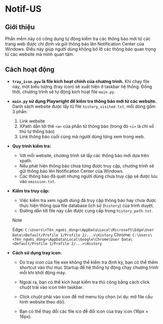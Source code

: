 ﻿# Notif-US

## Giới thiệu

Phần mềm này có công dụng tự động kiểm tra các thông báo mới từ các trang web được chỉ định và gửi thông báo lên Notification Center của Windows. Điều này giúp người dùng không bỏ lỡ các thông báo quan trọng từ các website mà mình quan tâm.

## Cách hoạt động

- **`tray_icon.pyw` là file kích hoạt chính của chương trình.** Khi chạy file này, một biểu tượng (tray icon) sẽ xuất hiện ở taskbar hệ thống. Đồng thời, chương trình sẽ tự động kích hoạt file `main.py`.

- **`main.py` sử dụng Playwright để kiểm tra thông báo mới từ các website.** Danh sách website được lấy từ file `history_visited.txt`, mỗi dòng gồm 3 phần:  
  1. Link website  
  2. XPath dẫn tới thẻ `<a>` của phần tử thông báo (trong đó `<i>` là chỉ số thứ tự thông báo)  
  3. Link thông báo cuối cùng mà người dùng từng xem trong web.

- **Quy trình kiểm tra:**  
  - Với mỗi website, chương trình sẽ lấy các thông báo mới dựa trên xpath.  
  - Nếu phát hiện thông báo chưa từng được truy cập, chương trình sẽ gửi thông báo lên Notification Center của Windows.
  - Các thông báo đã quét nhưng người dùng chưa truy cập sẽ được lưu vào `omission.txt`.

- **Kiểm tra truy cập:**  
  - Việc kiểm tra xem người dùng đã truy cập thông báo hay chưa được thực hiện thông qua file database lịch sử (`history`) của trình duyệt.  
  - Đường dẫn tới file này cần được cung cấp trong `history_path.txt`.
  > [!NOTE]
  > Edge: `C:\Users\<Tên_người_dùng>\AppData\Local\Microsoft\Edge\User Data\<Default/Profile 1/Profile 2/...>\History`
  > Chrome: `C:\Users\<Tên_người_dùng>\AppData\Local\Google\Chrome\User Data\<Default/Profile 1/Profile 2/...>\History`

- **Cách sử dụng tray icon:**  
  - Do tray icon của file exe không thể kiểm tra định kỳ, bạn có thể thêm shortcut vào thư mục Startup để hệ thống tự động chạy chương trình mỗi khi khởi động máy.
  - Ngoài ra, bạn có thể kích hoạt kiểm tra thủ công bằng cách click chuột trái vào icon trên taskbar.
  - Click chuột phải vào icon để mở menu tùy chọn (ví dụ: mở file cấu hình website theo dõi).

  - Bạn có thể thay đổi các file ico để đổi icon của tray icon (16px × 16px).
